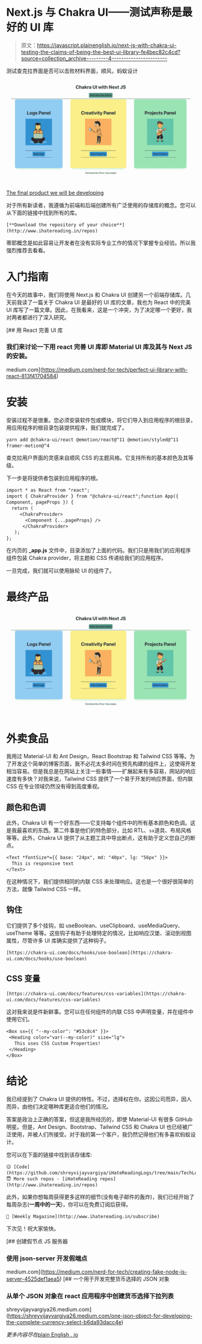 # Next.js 与 Chakra UI——测试声称是最好的 UI 库

> 原文：<https://javascript.plainenglish.io/next-js-with-chakra-ui-testing-the-claims-of-being-the-best-ui-library-fe4bec82c4cd?source=collection_archive---------4----------------------->

测试查克拉界面是否可以击败材料界面，顺风，蚂蚁设计

![](img/4937249d3aa70eb8e1164bd334d38f7d.png)

[The final product we will be developing](https://github.com/shreyvijayvargiya/iHateReadingLogs/tree/main/TechLogs/ChakraUI%20with%20NextJs)

对于所有新读者，我遵循为前端和后端创建所有广泛使用的存储库的概念。您可以从下面的链接中找到所有的库。

```
[**Download the repository of your choice**](http://www.ihatereading.in/repos)
```

蒂耶概念是如此容易让开发者在没有实际专业工作的情况下掌握专业经验。所以我强烈推荐去看看。

# 入门指南

在今天的故事中，我们将使用 Next.js 和 Chakra UI 创建另一个前端存储库。几天前我读了一篇关于 Chakra UI 是最好的 UI 库的文章，我也为 React 中的完美 UI 库写了一篇文章。因此，在我看来，这是一个冲突，为了决定哪一个更好，我对两者都进行了深入研究。

[](https://medium.com/nerd-for-tech/perfect-ui-library-with-react-813f41704584) [## 用 React 完善 UI 库

### 我们来讨论一下用 react 完善 UI 库即 Material UI 库及其与 Next JS 的安装。

medium.com](https://medium.com/nerd-for-tech/perfect-ui-library-with-react-813f41704584) 

# 安装

安装过程不是很重。您必须安装软件包或模块，将它们导入到应用程序的根目录，用应用程序的根目录包装提供程序，我们就完成了。

```
yarn add @chakra-ui/react @emotion/react@^11 @emotion/styled@^11 framer-motion@^4
```

查克拉用户界面的灵感来自顺风 CSS 的主题风格。它支持所有的基本颜色及其等级。

下一步是将提供者包装到应用程序的根。

```
import * as React from "react";
import { ChakraProvider } from "@chakra-ui/react";function App({ Component, pageProps }) {
  return (
     <ChakraProvider>
       <Component {...pageProps} />
      </ChakraProvider>
   );
};
```

在内页的 **_app.js** 文件中，目录添加了上面的代码。我们只是用我们的应用程序组件包装 Chakra provider，将主题和 CSS 传递给我们的应用程序。

一旦完成，我们就可以使用脉轮 UI 的组件了。

# 最终产品

![](img/4937249d3aa70eb8e1164bd334d38f7d.png)

# 外卖食品

我用过 Material-UI 和 Ant Design，React Bootstrap 和 Tailwind CSS 等等。为了开发这个简单的博客页面，我不必花太多时间在预先构建的组件上，这使得开发相当容易。但是我总是在网站上关注一些事情——扩展起来有多容易，网站的响应速度有多快？对我来说，Tailwind CSS 提供了一个易于开发的响应界面，但内联 CSS 在专业领域仍然没有得到高度重视。

## 颜色和色调

此外，Chakra UI 有一个好东西——它支持每个组件中的所有基本颜色和色调。这是我最喜欢的东西。第二件事是他们的特色部分，比如 RTL、`sx`道具、布局风格等等。此外，Chakra UI 提供了从主题工具中导出断点，这有助于定义您自己的断点。

```
<Text *fontSize*={{ base: "24px", md: "40px", lg: "56px" }}>
  This is responsive text
</Text>
```

在这种情况下，我们提供相同的内联 CSS 来处理响应。这也是一个很好很简单的方法，就像 Tailwind CSS 一样。

## 钩住

它们提供了多个挂钩，如 useBoolean、useClipboard、useMediaQuery、useTheme 等等。这些钩子有助于处理特定的情况，比如响应汉堡、滚动到视图属性，尽管许多 UI 库确实提供了这种钩子。

```
[https://chakra-ui.com/docs/hooks/use-boolean](https://chakra-ui.com/docs/hooks/use-boolean)
```

## CSS 变量

```
[https://chakra-ui.com/docs/features/css-variables](https://chakra-ui.com/docs/features/css-variables)
```

这对我来说是件新鲜事。您可以在任何组件的内联 CSS 中声明变量，并在组件中使用它们。

```
<Box sx={{ "--my-color": "#53c8c4" }}>   
 <Heading color="var(--my-color)" size="lg">     
   This uses CSS Custom Properties!   
 </Heading> 
</Box>
```

# 结论

我已经提到了 Chakra UI 提供的特性。不过，选择权在你。这因公司而异，因人而异，由他们决定哪种库更适合他们的情况。

答案是政治上正确的答案，但这是我所经历的，即使 Material-UI 有很多 GitHub 明星。但是，Ant Design、Bootstrap、Tailwind CSS 和 Chakra UI 也已经被广泛使用，并被人们所接受。对于我的第一个客户，我仍然记得他们有多喜欢蚂蚁设计。

您可以在下面的链接中找到该存储库:

```
😉 [Code](https://github.com/shreyvijayvargiya/iHateReadingLogs/tree/main/TechLogs/ChakraUI%20with%20NextJs)
😇 More such repos - [iHateReading repos](http://www.ihatereading.in/repos)
```

此外，如果你想每周获得更多这样的细节(没有电子邮件的轰炸)，我们已经开始了每周杂志(**一周中的一天**)，你可以在免费订阅后获得。

```
😬 [Weekly Magazine](http://www.ihatereading.in/subscribe)
```

下次见！祝大家愉快。

[](https://medium.com/nerd-for-tech/creating-fake-node-js-server-4525def1aea5) [## 创建假节点 JS 服务器

### 使用 json-server 开发假端点

medium.com](https://medium.com/nerd-for-tech/creating-fake-node-js-server-4525def1aea5) [](https://shreyvijayvargiya26.medium.com/one-json-object-for-developing-the-complete-currency-select-b6da93dacc4e) [## 一个用于开发完整货币选择的 JSON 对象

### 从单个 JSON 对象在 react 应用程序中创建货币选择下拉列表

shreyvijayvargiya26.medium.com](https://shreyvijayvargiya26.medium.com/one-json-object-for-developing-the-complete-currency-select-b6da93dacc4e) 

*更多内容尽在*[plain English . io](http://plainenglish.io/)